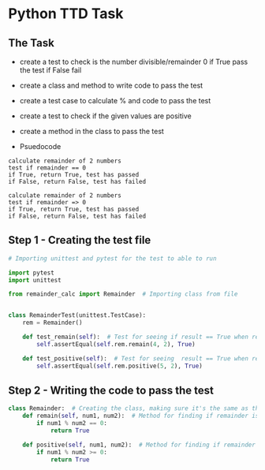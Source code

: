 # Python TTD Task
## The Task
- create a test to check is the number divisible/remainder 0 if True pass the test if False fail
- create a class and method to write code to pass the test
- create a test case to calculate % and code to pass the test
- create a test to check if the given values are positive 
- create a method in the class to pass the test

- Psuedocode
```
calculate remainder of 2 numbers
test if remainder == 0
if True, return True, test has passed
if False, return False, test has failed

calculate remainder of 2 numbers
test if remainder => 0
if True, return True, test has passed
if False, return False, test has failed
```

## Step 1 - Creating the test file
```py
# Importing unittest and pytest for the test to able to run

import pytest
import unittest

from remainder_calc import Remainder  # Importing class from file


class RemainderTest(unittest.TestCase):
    rem = Remainder()

    def test_remain(self):  # Test for seeing if result == True when remainder is 0
        self.assertEqual(self.rem.remain(4, 2), True)

    def test_positive(self):  # Test for seeing  result == True when remainder is positive
        self.assertEqual(self.rem.positive(5, 2), True)
```

## Step 2 - Writing the code to pass the test

```python
class Remainder:  # Creating the class, making sure it's the same as the test file
    def remain(self, num1, num2):  # Method for finding if remainder is 0
        if num1 % num2 == 0:
            return True

    def positive(self, num1, num2):  # Method for finding if remainder is positive
        if num1 % num2 >= 0:
            return True
```